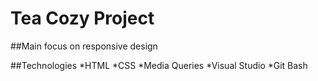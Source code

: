 # Tea Cozy Project
##Main focus on responsive design

##Technologies
*HTML
*CSS
*Media Queries
*Visual Studio
*Git Bash
